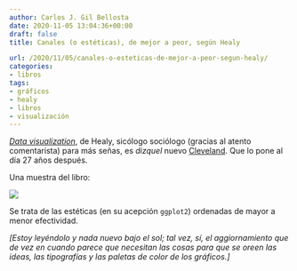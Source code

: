 ```yaml
---
author: Carlos J. Gil Bellosta
date: 2020-11-05 13:04:36+00:00
draft: false
title: Canales (o estéticas), de mejor a peor, según Healy

url: /2020/11/05/canales-o-esteticas-de-mejor-a-peor-segun-healy/
categories:
- libros
tags:
- gráficos
- healy
- libros
- visualización
---
```


_[Data visualization](https://www.goodreads.com/book/show/39964443-data-visualization)_, de Healy, sicólogo sociólogo (gracias al atento comentarista) para más señas, es _dizquel_ nuevo [Cleveland](https://www.goodreads.com/book/show/18611.Visualizing_Data). Que lo pone al día 27 años después.

Una muestra del libro:

![](/wp-uploads/2020/11/Screenshot-from-2020-11-03-19-00-57.png#center)

Se trata de las estéticas (en su acepción `ggplot2`) ordenadas de mayor a menor efectividad.

_[Estoy leyéndolo y nada nuevo bajo el sol; tal vez, sí, el aggiornamiento que de vez en cuando parece que necesitan las cosas para que se oreen las ideas, las tipografías y las paletas de color de los gráficos.]_



